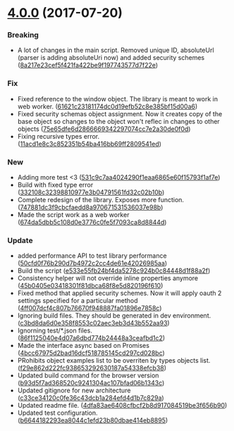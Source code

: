 <a name="4.0.0"></a>
# [4.0.0](https://github.com/raml2html/raml2obj/compare/4.0.0...v4.0.0) (2017-07-20)


### Breaking

* A lot of changes in the main script. Removed unique ID, absoluteUrl (parser is adding absoluteUri now) and added security schemes ([8a217e23cef5f421fa422be9f197743577d7f22e](https://github.com/raml2html/raml2obj/commit/8a217e23cef5f421fa422be9f197743577d7f22e))

### Fix

* Fixed reference to the window object. The library is meant to work in web worker. ([61621c23181174dc0d19efb52c8e385bf15d00a6](https://github.com/raml2html/raml2obj/commit/61621c23181174dc0d19efb52c8e385bf15d00a6))
* Fixed security schemas object assignment. Now it creates copy of the base object so changes to the object won't reflec in changes to other objects ([75e65dfe6d2866669342297074cc7e2a30de0f0d](https://github.com/raml2html/raml2obj/commit/75e65dfe6d2866669342297074cc7e2a30de0f0d))
* Fixing recursive types error. ([11acd1e8c3c852351b54ba416bb69ff2809541ed](https://github.com/raml2html/raml2obj/commit/11acd1e8c3c852351b54ba416bb69ff2809541ed))

### New

* Adding more test <3 ([531c9c7aa4024290f1eaa6865e60f15793f1af7e](https://github.com/raml2html/raml2obj/commit/531c9c7aa4024290f1eaa6865e60f15793f1af7e))
* Build with fixed type error ([332108c32398810977e3b04791561fd32c02b10b](https://github.com/raml2html/raml2obj/commit/332108c32398810977e3b04791561fd32c02b10b))
* Complete redesign of the library. Exposes more function. ([747881dc3f9cbcfaedd8a970671531536037e98b](https://github.com/raml2html/raml2obj/commit/747881dc3f9cbcfaedd8a970671531536037e98b))
* Made the script work as a web worker ([674da5dbb5c108d0e3776c0fe5f7093ca8d8844d](https://github.com/raml2html/raml2obj/commit/674da5dbb5c108d0e3776c0fe5f7093ca8d8844d))

### Update

* added performance API to test library performance ([50cfd0f76b290d7b4972c2cc4de61e42026985aa](https://github.com/raml2html/raml2obj/commit/50cfd0f76b290d7b4972c2cc4de61e42026985aa))
* Build the script ([e533e55fb24bf4da5278c924b0c84448d1f88a2f](https://github.com/raml2html/raml2obj/commit/e533e55fb24bf4da5278c924b0c84448d1f88a2f))
* Consistency helper will not override inline properties anymore ([45b0405e03418301f81dbca68f8e5d820196f610](https://github.com/raml2html/raml2obj/commit/45b0405e03418301f81dbca68f8e5d820196f610))
* Fixed method that applied security schemes. Now it will apply oauth 2 settings specified for a particular method ([4ff007dcf4c807b76670f948887fa01896e7858c](https://github.com/raml2html/raml2obj/commit/4ff007dcf4c807b76670f948887fa01896e7858c))
* Ignoring build files. They should be generated in dev environment. ([c3bd8da6d0e358f8553c02aec3eb3d43b552aa93](https://github.com/raml2html/raml2obj/commit/c3bd8da6d0e358f8553c02aec3eb3d43b552aa93))
* Ignorning test/*.json files. ([86f1125040e4d07a6dbd774b24448a3ceafbd1c2](https://github.com/raml2html/raml2obj/commit/86f1125040e4d07a6dbd774b24448a3ceafbd1c2))
* Made the interface async based on Promises ([4bcc67975d2bad16dcf518785145cd297cd028bc](https://github.com/raml2html/raml2obj/commit/4bcc67975d2bad16dcf518785145cd297cd028bc))
* PRohibits object examples list to be overriten by types objects list. ([f29e862d222fc938653292630187a54338efcb38](https://github.com/raml2html/raml2obj/commit/f29e862d222fc938653292630187a54338efcb38))
* Updated build command for the browser version ([b93d5f7ad368520c9241304ac107bfad06b1343c](https://github.com/raml2html/raml2obj/commit/b93d5f7ad368520c9241304ac107bfad06b1343c))
* Updated gitignore for new architecture ([c33ce34120c0fe36c43dcb1a284efd4d1b7c829a](https://github.com/raml2html/raml2obj/commit/c33ce34120c0fe36c43dcb1a284efd4d1b7c829a))
* Updated readme file. ([4dfa83ae6408cfbcf2b8d917084519be3f656b90](https://github.com/raml2html/raml2obj/commit/4dfa83ae6408cfbcf2b8d917084519be3f656b90))
* Updated test configuration. ([b6644182293ea8044c1efd23b80dbae414eb8895](https://github.com/raml2html/raml2obj/commit/b6644182293ea8044c1efd23b80dbae414eb8895))
